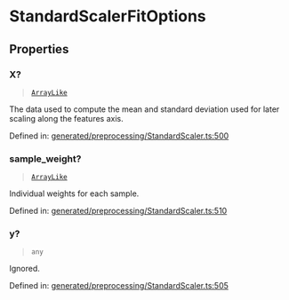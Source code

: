 # StandardScalerFitOptions

## Properties

### X?

> [`ArrayLike`](../types/ArrayLike.md)

The data used to compute the mean and standard deviation used for later scaling along the features axis.

Defined in:  [generated/preprocessing/StandardScaler.ts:500](https://github.com/transitive-bullshit/scikit-learn-ts/blob/92ab806/packages/sklearn/src/generated/preprocessing/StandardScaler.ts#L500)

### sample\_weight?

> [`ArrayLike`](../types/ArrayLike.md)

Individual weights for each sample.

Defined in:  [generated/preprocessing/StandardScaler.ts:510](https://github.com/transitive-bullshit/scikit-learn-ts/blob/92ab806/packages/sklearn/src/generated/preprocessing/StandardScaler.ts#L510)

### y?

> `any`

Ignored.

Defined in:  [generated/preprocessing/StandardScaler.ts:505](https://github.com/transitive-bullshit/scikit-learn-ts/blob/92ab806/packages/sklearn/src/generated/preprocessing/StandardScaler.ts#L505)
